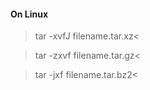 #### On Linux
>tar -xvfJ filename.tar.xz<

>tar -zxvf filename.tar.gz<

>tar -jxf  filename.tar.bz2<

